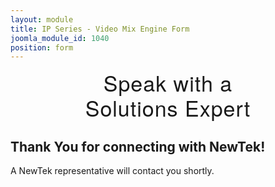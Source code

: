 ```yaml
---
layout: module
title: IP Series - Video Mix Engine Form
joomla_module_id: 1040
position: form
---
```

<!-- Module: Tricaster Advanced Edition Form -->
<h2 style="text-align: center; font-size: 34px; line-height: 40px; margin-top: 0px; letter-spacing: 1px; font-family: 'HelveticaNeueThin', 'Helvetica Neue', Helvetica, Arial, sans-serif; font-weight: 100;">Speak with a <br />Solutions Expert</h2>
<!--<p style="padding: 0px 5% 0px 5%;">Try a watermarked version of TriCaster® Advanced Edition in your workflow for free.</p>-->
<script src="/templates/newtekv2/js/marketoForms.js" type="text/javascript"></script>
<script src="//app-abq.marketo.com/js/forms2/js/forms2.min.js" type="text/javascript"></script>
<form id="mktoForm_2756"></form>
<div id="submit-msg" class="nm-modal">
	<h2>Thank You for connecting with NewTek!</h2>
	<p>A NewTek representative will contact you shortly.</p>
</div>
<script type="text/javascript">
	MktoForms2.loadForm("//app-abq.marketo.com", "900-QVC-131", 2756, function(form) {
		NEWTEKV2.marketoForms.overlay_labels();
		MktoForms2.onFormRender(function() {
			NEWTEKV2.equal_heights();
		});
		form.onSuccess(function() {
			document.querySelector('button.mktoButton').innerHTML = 'Thank You';
			NEWTEKV2.modal.show('submit-msg');
			return false;
		});
	});
</script>
<link rel="stylesheet" href="/templates/newtekv2/css/modal.css" />
<script src="/templates/newtekv2/js/modal.js" type="text/javascript"></script>
<style scoped="scoped" type="text/css">
	<!-- .mktoArrowButton {
	}
	.mktoForm .mktoButtonWrap.mktoArrowButton .mktoButton:before {
		background-color: transparent!important;
		background-image: none!important;
		background-repeat: no-repeat;
		background-position: center center;
		content:"";
		width: 20px;
		height: 20px;
		position: absolute;
		right: 15px;
		top: 50%;
		margin-top: -9px;
		-webkit-border-radius: 50%;
		-moz-border-radius: 50%;
		-o-border-radius: 50%;
		border-radius: 50%;
		-webkit-box-shadow: none!important;
		box-shadow: none!important;
	}
	-->
</style>
